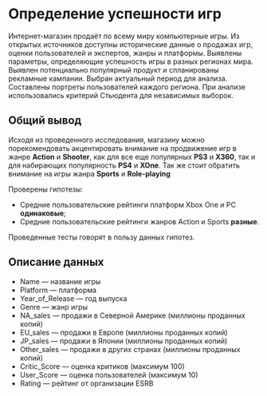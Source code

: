 # Определение успешности игр
Интернет-магазин продаёт по всему миру компьютерные игры. Из открытых источников доступны исторические данные о продажах игр, оценки пользователей и экспертов, жанры и платформы. 
Выявлены параметры, определяющие успешность игры в разных регионах мира. 
Выявлен потенциально популярный продукт и спланированы рекламные кампании.
Выбран актуальный период для анализа. Составлены портреты пользователей каждого региона. 
При анализе использовались критерий Стьюдента для независимых выборок.

## Общий вывод
Исходя из проведенного исследования, магазину можно порекомендовать акцентировать внимание на продвижение игр в жанре **Action** и **Shooter**, как для все еще популярных **PS3** и **X360**, так и для набирающих популярность **PS4** и **XOne**.
Так же стоит обратить внимание на игры жанра **Sports** и **Role-playing**

Проверены гипотезы: 
- Средние пользовательские рейтинги платформ Xbox One и PC **одинаковые**;
- Средние пользовательские рейтинги жанров Action и Sports **разные**. 

Проведенные тесты говорят в пользу данных гипотез.

## Описание данных
- Name — название игры
- Platform — платформа
- Year_of_Release — год выпуска
- Genre — жанр игры
- NA_sales — продажи в Северной Америке (миллионы проданных копий)
- EU_sales — продажи в Европе (миллионы проданных копий)
- JP_sales — продажи в Японии (миллионы проданных копий)
- Other_sales — продажи в других странах (миллионы проданных копий)
- Critic_Score — оценка критиков (максимум 100)
- User_Score — оценка пользователей (максимум 10)
- Rating — рейтинг от организации ESRB 
